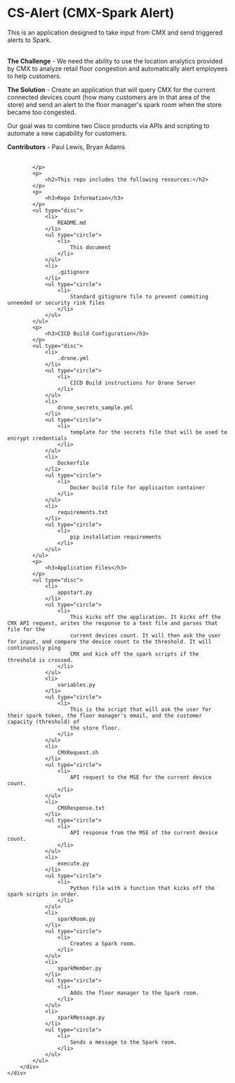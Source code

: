 <div>
    <div>
        <div>
            <p>
                <h1>CS-Alert (CMX-Spark Alert)</h1>
            </p>
            <p>
                This is an application designed to take input from CMX and send triggered alerts to Spark.<br></br>
            </p>
            <p>
                <b>The Challenge</b> - We need the ability to use the location analytics provided by CMX to analyze retail floor congestion and automatically alert
                employees to help customers.
            </p>
            <p>
                <b>The Solution</b> - Create an application that will query CMX for the current connected devices count (how many customers are in that area of the
                store) and send an alert to the floor manager's spark room when the store became too congested.
            </p>
            <p>
                Our goal was to combine two Cisco products via APIs and scripting to automate a new capability for customers.
            </p>
            <p>
                <b>Contributors</b> - Paul Lewis, Bryan Adams<br></br>
              
            </p>
            <p>
                <h2>This repo includes the following resources:</h2>
            </p>
            <p>
                <h3>Repo Information</h3>
            </p>
            <ul type="disc">
                <li>
                    README.md
                </li>
                <ul type="circle">
                    <li>
                        This document
                    </li>
                </ul>
                <li>
                    .gitignore
                </li>
                <ul type="circle">
                    <li>
                        Standard gitignore file to prevent commiting unneeded or security risk files
                    </li>
                </ul>
            </ul>
            <p>
                <h3>CICD Build Configuration</h3>
            </p>
            <ul type="disc">
                <li>
                    .drone.yml
                </li>
                <ul type="circle">
                    <li>
                        CICD Build instructions for Drone Server
                    </li>
                </ul>
                <li>
                    drone_secrets_sample.yml
                </li>
                <ul type="circle">
                    <li>
                        template for the secrets file that will be used to encrypt credentials
                    </li>
                </ul>
                <li>
                    Dockerfile
                </li>
                <ul type="circle">
                    <li>
                        Docker build file for applicaiton container
                    </li>
                </ul>
                <li>
                    requirements.txt
                </li>
                <ul type="circle">
                    <li>
                        pip installation requirements
                    </li>
                </ul>
            </ul>
            <p>
                <h3>Application Files</h3>
            </p>
            <ul type="disc">
                <li>
                    appstart.py
                </li>
                <ul type="circle">
                    <li>
                        This kicks off the application. It kicks off the CMX API request, writes the response to a text file and parses that file for the
                        current devices count. It will then ask the user for input, and compare the device count to the threshold. It will continuously ping
                        CMX and kick off the spark scripts if the threshold is crossed.
                    </li>
                </ul>
                <li>
                    variables.py
                </li>
                <ul type="circle">
                    <li>
                        This is the script that will ask the user for their spark token, the floor manager's email, and the customer capacity (threshold) of
                        the store floor.
                    </li>
                </ul>
                <li>
                    CMXRequest.sh
                </li>
                <ul type="circle">
                    <li>
                        API request to the MSE for the current device count.
                    </li>
                </ul>
                <li>
                    CMXResponse.txt
                </li>
                <ul type="circle">
                    <li>
                        API response from the MSE of the current device count.
                    </li>
                </ul>
                <li>
                    execute.py
                </li>
                <ul type="circle">
                    <li>
                        Python file with a function that kicks off the spark scripts in order.
                    </li>
                </ul>
                <li>
                    sparkRoom.py
                </li>
                <ul type="circle">
                    <li>
                        Creates a Spark room.
                    </li>
                </ul>
                <li>
                    sparkMember.py
                </li>
                <ul type="circle">
                    <li>
                        Adds the floor manager to the Spark room.
                    </li>
                </ul>
                <li>
                    sparkMessage.py
                </li>
                <ul type="circle">
                    <li>
                        Sends a message to the Spark room. 
                    </li>
                </ul>
            </ul>
        </div>
    </div>
</div>
